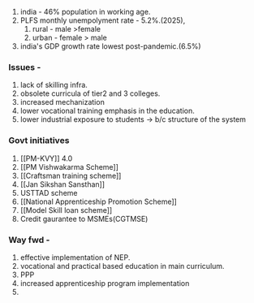 1. india - 46% population in working age.
2. PLFS monthly unempolyment rate - 5.2%.(2025), 
	1. rural - male >female
	2. urban - female > male
3. india's GDP growth rate lowest post-pandemic.(6.5%)

### Issues - 
1. lack of skilling infra.
2. obsolete curricula of tier2 and 3 colleges.
3. increased mechanization
4. lower vocational training emphasis in the education.
5. lower industrial exposure to students -> b/c structure of the system

### Govt initiatives
1. [[PM-KVY]] 4.0
2. [[PM Vishwakarma Scheme]]
3. [[Craftsman training scheme]]
4. [[Jan Sikshan Sansthan]]
5. USTTAD scheme
6. [[National Apprenticeship Promotion Scheme]]
7. [[Model Skill loan scheme]]
8. Credit gaurantee to MSMEs(CGTMSE)

### Way fwd - 
1. effective implementation of NEP.
2. vocational and practical based education in main curriculum.
3. PPP
4. increased apprenticeship program implementation
5. 